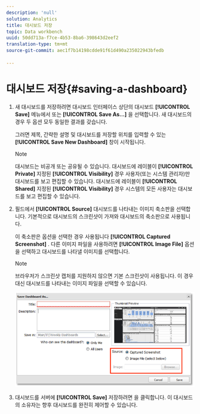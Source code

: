 ```yaml
---
description: 'null'
solution: Analytics
title: 대시보드 저장
topic: Data workbench
uuid: 50dd713a-f7ce-4b53-8ba6-398643d2eef2
translation-type: tm+mt
source-git-commit: aec1f7b14198cdde91f61d490a235022943bfedb

---
```



# 대시보드 저장{#saving-a-dashboard}

1. 새 대시보드를 저장하려면 대시보드 인터페이스 상단의 대시보드 **[!UICONTROL Save]** 메뉴에서 또는 **[!UICONTROL Save As…]** 을 선택합니다. 새 대시보드의 경우 두 옵션 모두 동일한 결과를 갖습니다.

   그러면 제목, 간략한 설명 및 대시보드를 저장할 위치를 입력할 수 있는 **[!UICONTROL Save New Dashboard]** 창이 시작됩니다.

   >[!NOTE]
   >
   >대시보드는 비공개 또는 공유될 수 있습니다. 대시보드에 레이블이 **[!UICONTROL Private]** 지정된 **[!UICONTROL Visibility]** 경우 사용자(또는 시스템 관리자)만 대시보드를 보고 편집할 수 있습니다. 대시보드에 레이블이 **[!UICONTROL Shared]** 지정된 **[!UICONTROL Visibility]** 경우 시스템의 모든 사용자는 대시보드를 보고 편집할 수 있습니다.

1. 필드에서 **[!UICONTROL Source]** 대시보드를 나타내는 이미지 축소판을 선택합니다. 기본적으로 대시보드의 스크린샷이 가져와 대시보드의 축소판으로 사용됩니다.

   이 축소판은 옵션을 선택한 경우 사용됩니다 **[!UICONTROL Captured Screenshot]** . 다른 이미지 파일을 사용하려면 **[!UICONTROL Image File]** 옵션을 선택하고 대시보드를 나타낼 이미지를 선택합니다.

   >[!NOTE]
   >
   >브라우저가 스크린샷 캡처를 지원하지 않으면 기본 스크린샷이 사용됩니다. 이 경우 대신 대시보드를 나타내는 이미지 파일을 선택할 수 있습니다.

   ![](assets/save.png)

1. 대시보드를 서버에 **[!UICONTROL Save]** 저장하려면 을 클릭합니다. 이 대시보드의 소유자는 향후 대시보드를 완전히 제어할 수 있습니다.
